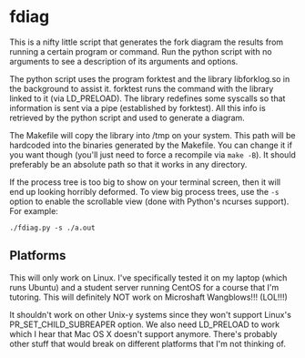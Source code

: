 # fdiag
This is a nifty little script that generates the fork diagram the results from
running a certain program or command. Run the python script with no arguments
to see a description of its arguments and options.

The python script uses the program forktest and the library libforklog.so in
the background to assist it. forktest runs the command with the library linked
to it (via LD_PRELOAD). The library redefines some syscalls so that information
is sent via a pipe (established by forktest). All this info is retrieved by the
python script and used to generate a diagram.

The Makefile will copy the library into /tmp on your system. This path will be
hardcoded into the binaries generated by the Makefile. You can change it if you
want though (you'll just need to force a recompile via `make -B`). It should 
preferably be an absolute path so that it works in any directory.

If the process tree is too big to show on your terminal screen, then it will
end up looking horribly deformed. To view big process trees, use the `-s` option
to enable the scrollable view (done with Python's ncurses support). For example:

`./fdiag.py -s ./a.out`

## Platforms
This will only work on Linux. I've specifically tested it on my laptop (which 
runs Ubuntu) and a student server running CentOS for a course that I'm tutoring. 
This will definitely NOT work on Microshaft Wangblows!!! (LOL!!!)

It shouldn't work on other Unix-y systems since they won't support Linux's
PR_SET_CHILD_SUBREAPER option. We also need LD_PRELOAD to work which I hear
that Mac OS X doesn't support anymore. There's probably other stuff that would
break on different platforms that I'm not thinking of.
